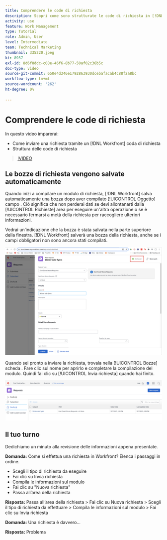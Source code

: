 ```yaml
---
title: Comprendere le code di richiesta
description: Scopri come sono strutturate le code di richiesta in [!DNL  Workfront] e come inviare una richiesta.
activity: use
feature: Work Management
type: Tutorial
role: Admin, User
level: Intermediate
team: Technical Marketing
thumbnail: 335220.jpeg
kt: 8957
exl-id: 8d6f8ddc-c08e-46f6-8b77-50af02c36b5c
doc-type: video
source-git-commit: 650e4d346e1792863930dcebafacab4c88f2a8bc
workflow-type: tm+mt
source-wordcount: '262'
ht-degree: 0%

---
```


# Comprendere le code di richiesta

In questo video imparerai:

* Come inviare una richiesta tramite un [!DNL  Workfront] coda di richiesta
* Struttura delle code di richiesta

>[!VIDEO](https://video.tv.adobe.com/v/335220/?quality=12&learn=on)

## Le bozze di richiesta vengono salvate automaticamente

Quando inizi a compilare un modulo di richiesta, [!DNL Workfront] salva automaticamente una bozza dopo aver compilato [!UICONTROL Oggetto] campo . Ciò significa che non perderai dati se devi allontanarti dalla [!UICONTROL Richieste] area per eseguire un&#39;altra operazione o se è necessario fermarsi a metà della richiesta per raccogliere ulteriori informazioni.

Vedrai un’indicazione che la bozza è stata salvata nella parte superiore della finestra. [!DNL Workfront] salverà una bozza della richiesta, anche se i campi obbligatori non sono ancora stati compilati.

![immagine di una creazione di una bozza di richiesta](assets/queue-mgt-make-a-request-draft-1.png)

Quando sei pronto a inviare la richiesta, trovala nella [!UICONTROL Bozze] scheda . Fare clic sul nome per aprirlo e completare la compilazione del modulo. Quindi fai clic su [!UICONTROL Invia richiesta] quando hai finito.

![immagine del richiamo di una bozza di richiesta](assets/queue-mgt-make-a-request-draft-2.png)

## Il tuo turno

Dedichiamo un minuto alla revisione delle informazioni appena presentate.

**Domanda:** Come si effettua una richiesta in Workfront? Elenca i passaggi in ordine.

* Scegli il tipo di richiesta da eseguire
* Fai clic su Invia richiesta
* Compila le informazioni sul modulo
* Fai clic su &quot;Nuova richiesta&quot;
* Passa all’area della richiesta


**Risposta:** Passa all’area della richiesta > Fai clic su Nuova richiesta > Scegli il tipo di richiesta da effettuare > Compila le informazioni sul modulo > Fai clic su Invia richiesta

**Domanda:** Una richiesta è davvero...

**Risposta:** Problema

<!---
You can also access request drafts from the [!UICONTROL Select a Request Type] menu at the top of the window. Select an option from the [!UICONTROL Recent Drafts] section, or start a new request by picking a queue from the [!UICONTROL New Requests] section. Fill everything out like normal, then submit the request.

<!---
image
--->

<!---
Let's take a minute to review the information you were just presented.

How do you make a request in Workfront? List the steps in order.
Choose the request type you need to make
Click Submit request
Fill out the information on the form
Click "New Request"
Navigate to the request area

Answer: Navigate to the request area>Click New Request>Choose the request type you need to make>Fill out the information on the form>Click Submit request

A request is really an......

Answer: Issue
--->

